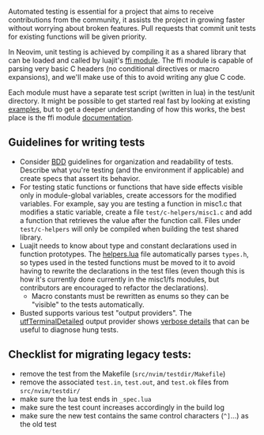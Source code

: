 Automated testing is essential for a project that aims to receive contributions from the community, it assists the project in growing faster without worrying about broken features. Pull requests that commit unit tests for existing functions will be given priority.

In Neovim, unit testing is achieved by compiling it as a shared library that can be loaded and called by luajit's [ffi module](http://luajit.org/ext_ffi.html). The ffi module is capable of parsing very basic C headers (no conditional directives or macro expansions), and we'll make use of this to avoid writing any glue C code. 

Each module must have a separate test script (written in lua) in the test/unit directory. It might be possible to get started real fast by looking at existing [examples](https://github.com/neovim/neovim/tree/master/test/unit), but to get a deeper understanding of how this works, the best place is the ffi module [documentation](http://luajit.org/ext_ffi.html).

## Guidelines for writing tests

- Consider [BDD](http://en.wikipedia.org/wiki/Behavior-driven_development) guidelines for organization and readability of tests. Describe what you're testing (and the environment if applicable) and create specs that assert its behavior.
- For testing static functions or functions that have side effects visible only in module-global variables, create accessors for the modified variables. For example, say you are testing a function in misc1.c that modifies a static variable, create a file `test/c-helpers/misc1.c` and add a function that retrieves the value after the function call. Files under `test/c-helpers` will only be compiled when building the test shared library.
- Luajit needs to know about type and constant declarations used in function prototypes. The [helpers.lua](https://github.com/neovim/neovim/blob/master/test/unit/helpers.lua) file automatically parses `types.h`, so types used in the tested functions must be moved to it to avoid having to rewrite the declarations in the test files (even though this is how it's currently done currently in the misc1/fs modules, but contributors are encouraged to refactor the declarations).
    - Macro constants must be rewritten as enums so they can be "visible" to the tests automatically.
- Busted supports various test "output providers". The [utfTerminalDetailed](https://github.com/neovim/neovim/pull/2156) output provider shows [verbose details](https://travis-ci.org/neovim/neovim/jobs/54478323#L1661) that can be useful to diagnose hung tests.

## Checklist for migrating legacy tests:

- remove the test from the Makefile (`src/nvim/testdir/Makefile`)
- remove the associated `test.in`, `test.out`, and `test.ok` files from `src/nvim/testdir/`
- make sure the lua test ends in `_spec.lua`
- make sure the test count increases accordingly in the build log
- make sure the new test contains the same control characters (`^]`...) as the old test